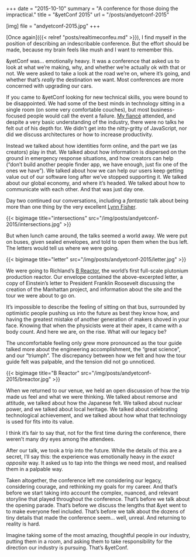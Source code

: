 +++
date = "2015-10-10"
summary = "A conference for those doing the impractical."
title = "&yetConf 2015"
url = "/posts/andyetconf-2015"

[img]
file = "andyetconf-2015.jpg"
+++


[Once again]({{< relref "posts/realtimeconfeu.md" >}}), I find myself in the position of describing an indescribable conference. But the effort should be made, because my brain feels like mush and I want to remember this.

&yetConf was… emotionally heavy. It was a conference that asked us to look at what we’re making, why, and whether we’re actually ok with that or not. We were asked to take a look at the road we’re on, where it’s going, and whether that’s _really_ the destination we want. Most conferences are more concerned with upgrading our cars.

If you came to &yetConf looking for new technical skills, you were bound to be disappointed. We had some of the best minds in technology sitting in a single room (on some very comfortable couches), but most business-focused people would call the event a failure. [My fiancé](https://twitter.com/carver_ethan) attended, and despite a very basic understanding of the industry, there were no talks he felt out of his depth for. We didn’t get into the nitty-gritty of JavaScript, nor did we discuss architectures or how to increase productivity.

Instead we talked about how identities form online, and the part we (as creators) play in that. We talked about how information is dispersed on the ground in emergency response situations, and how creators can help (“don’t build another people finder app, we have enough, just fix one of the ones we have”). We talked about how we can help our users keep getting value out of our software long after we’ve stopped supporting it. We talked about our global economy, and where it’s headed. We talked about how to communicate with each other. And that was just day one.

Day two continued our conversations, including a _fantastic_ talk about being more than one thing by the very excellent [Lynn Fisher](http://lynnandtonic.com).

{{< bigimage title="intersections" src="/img/posts/andyetconf-2015/intersections.jpg" >}}

But when lunch came around, the talks seemed a world away. We were put on buses, given sealed envelopes, and told to open them when the bus left. The letters would tell us where we were going.

{{< bigimage title="letter" src="/img/posts/andyetconf-2015/letter.jpg" >}}

We were going to Richland’s [B Reactor](http://www.hanford.gov/page.cfm/BReactor), the world’s first full-scale plutonium production reactor. Our envelope contained the above-excerpted letter, a copy of Einstein’s letter to President Franklin Roosevelt discussing the creation of the Manhattan project, and information about the site and the tour we were about to go on.

It’s impossible to describe the feeling of sitting on that bus, surrounded by optimistic people pushing us into the future as best they know how, and having the greatest mistake of another generation of makers shoved in your face. Knowing that when the physicists were at their apex, it came with a body count. And here we are, on the rise. What will our legacy be?

The uncomfortable feeling only grew more pronounced as the tour guide talked more about the engineering accomplishment, the “great science”, and our “triumph”. The discrepancy between how we felt and how the tour guide felt was palpable, and the tension did not go unnoticed.

{{< bigimage title="B Reactor" src="/img/posts/andyetconf-2015/breactor.jpg" >}}

When we returned to our venue, we held an open discussion of how the trip made us feel and what we were thinking. We talked about remorse and attitude, we talked about how the Japanese felt. We talked about nuclear power, and we talked about local heritage. We talked about celebrating technological achievement, and we talked about how what that technology is used for fits into its value.

I think it’s fair to say that, not for the first time during the conference, there weren’t many dry eyes among the attendees.

After our talk, we took a trip into the future. While the details of this are a secret, I’ll say this: the experience was emotionally heavy in the _exact opposite_ way. It asked us to tap into the things we need most, and realised them in a palpable way.

Taken altogether, the conference left me considering our legacy, considering courage, and rethinking my goals for my career. And that’s before we start taking into account the complex, nuanced, and relevant storyline that played throughout the conference. That’s before we talk about the opening parade. That’s before we discuss the lengths that &yet went to to make everyone feel included. That’s before we talk about the dozens of tiny details that made the conference seem… well, unreal. And returning to reality is hard.

Imagine taking some of the most amazing, thoughtful people in our industry, putting them in a room, and asking them to take responsibility for the direction our industry is pursuing. That’s &yetConf.
